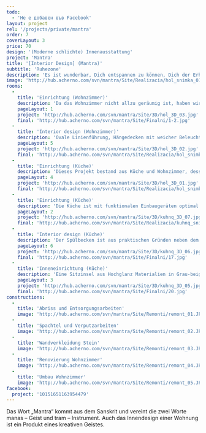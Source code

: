 ```yaml
---
todo: 
  - 'Не е добавен във Facebook'
layout: project
rel: '/projects/private/mantra'
order: 7
coverLayout: 3
price: 70
design: '(Moderne schlichte) Innenausstattung'
project: 'Mantra'
title: '[Interior Design] (Mantra)'
subtitle: 'Ruhezone'
description: 'Es ist wunderbar, Dich entspannen zu können, Dich der Erholung und der Ruhe zu ergeben und nur alles um Dich  herum zu beobachten oder tief in Dich selbst einzutauchen. Genau solche Innenausstattung, welche  zur vollen Wonne verleitet, ist diese, an welcher wir bis vor kurzem gearbeitet haben.'
image: 'http://hub.acherno.com/svn/mantra/Site/Realizacia/hol_snimka_01.jpg'
rooms:
  -
    title: 'Einrichtung (Wohnzimmer)'
    description: 'Da das Wohnzimmer nicht allzu geräumig ist, haben wir die Akzente Richtung Decke verschoben. Hinter dem Esstisch haben wir zwei Wandregale eingebaut, die durch die Spiegelrückwand verspielt wirken und dem Raum eine zusätzliche Tiefe verleihen. '
    pageLayout: 1
    project: 'http://hub.acherno.com/svn/mantra/Site/3D/hol_3D_03.jpg'
    final: 'http://hub.acherno.com/svn/mantra/Site/Finalni/1-2.jpg'
  -
    title: 'Interior design (Wohnzimmer)'
    description: 'Ovale Linienführung, Hängedecken mit weicher Beleuchtung und komfortable Sitzmöbel. Ein modernes Wohnzimmer in dem man gerne Gäste empfängt oder einfach nur gemütlich abhängt und entspannt. '
    pageLayout: 5
    project: 'http://hub.acherno.com/svn/mantra/Site/3D/hol_3D_02.jpg'
    final: 'http://hub.acherno.com/svn/mantra/Site/Realizacia/hol_snimka_02.jpg'
  -
    title: 'Einrichtung (Küche)'
    description: 'Dieses Projekt bestand aus Küche und Wohnzimmer, dessen Einrichtung durch ihre Schlichtheit besonders beruhigend wirkt.'
    pageLayout: 4
    project: 'http://hub.acherno.com/svn/mantra/Site/3D/hol_3D_01.jpg'
    final: 'http://hub.acherno.com/svn/mantra/Site/Realizacia/hol_snimka_01.jpg'
  -
    title: 'Einrichtung (Küche)'
    description: 'Die Küche ist mit funktionalen Einbaugeräten optimal eingerichtet. Durch den zusätzlich geschaffenen Stauraum, wirkt alles klar und geordnet.'
    pageLayout: 2
    project: 'http://hub.acherno.com/svn/mantra/Site/3D/kuhnq_3D_07.jpg'
    final: 'http://hub.acherno.com/svn/mantra/Site/Realizacia/kuhnq_snimka_07.jpg'
  -
    title: 'Interior design (Küche)'
    description: 'Der Spülbecken ist aus praktischen Gründen neben dem Induktionsherd installiert.'
    pageLayout: 6
    project: 'http://hub.acherno.com/svn/mantra/Site/3D/kuhnq_3D_06.jpg'
    final: 'http://hub.acherno.com/svn/mantra/Site/Finalni/17.jpg'
  -
    title: 'Inneneinrichtung (Küche)'
    description: 'Eine Sitzinsel aus Hochglanz Materialien in Grau-beige, lädt dich morgens zu einem schnellen Kaffee oder abends auf einen Cocktail ein. Dank der von uns eingesetzten Hochglanz Oberflächen wirkt die Küche wesentlich geräumiger.'
    pageLayout: 3
    project: 'http://hub.acherno.com/svn/mantra/Site/3D/kuhnq_3D_05.jpg'
    final: 'http://hub.acherno.com/svn/mantra/Site/Finalni/20.jpg'
constructions:
  - 
    title: 'Abriss und Entsorgungsarbeiten'
    image: 'http://hub.acherno.com/svn/mantra/Site/Remonti/remont_01.JPG'
  - 
    title: 'Spachtel und Verputzarbeiten'
    image: 'http://hub.acherno.com/svn/mantra/Site/Remonti/remont_02.JPG'
  - 
    title: 'Wandverkleidung Stein'
    image: 'http://hub.acherno.com/svn/mantra/Site/Remonti/remont_03.JPG'
  - 
    title: 'Renovierung Wohnzimmer'
    image: 'http://hub.acherno.com/svn/mantra/Site/Remonti/remont_04.JPG'
  - 
    title: 'Umbau Wohnzimmer'
    image: 'http://hub.acherno.com/svn/mantra/Site/Remonti/remont_05.JPG'
facebook:
  project: '10151651163954479'
---
```

Das Wort „Mantra“ kommt aus dem Sanskrit und vereint die zwei Worte manas – Geist und tram – Instrument. Auch das Innendesign einer Wohnung ist 
ein Produkt eines kreativen Geistes.